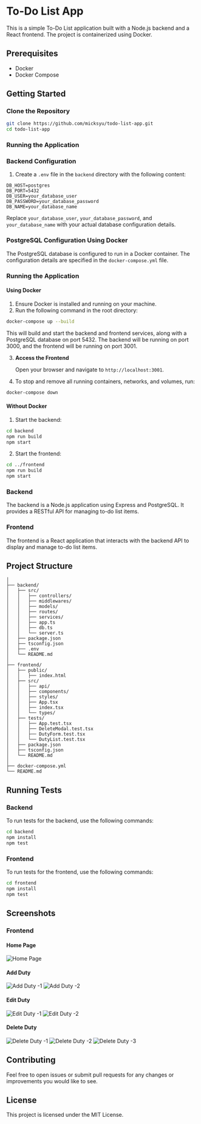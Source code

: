 # To-Do List App

This is a simple To-Do List application built with a Node.js backend and a React frontend. The project is containerized using Docker.

## Prerequisites

- Docker
- Docker Compose

## Getting Started

### Clone the Repository

```bash
git clone https://github.com/micksyu/todo-list-app.git
cd todo-list-app
```

### Running the Application

### Backend Configuration

1. Create a `.env` file in the `backend` directory with the following content:
```
DB_HOST=postgres
DB_PORT=5432
DB_USER=your_database_user
DB_PASSWORD=your_database_password
DB_NAME=your_database_name
```

Replace `your_database_user`, `your_database_password`, and `your_database_name` with your actual database configuration details.

### PostgreSQL Configuration Using Docker

The PostgreSQL database is configured to run in a Docker container. The configuration details are specified in the `docker-compose.yml` file.

### Running the Application

#### Using Docker

1. Ensure Docker is installed and running on your machine.
2. Run the following command in the root directory:
```sh
docker-compose up --build
```

This will build and start the backend and frontend services, along with a PostgreSQL database on port 5432.
The backend will be running on port 3000, and the frontend will be running on port 3001.

3. **Access the Frontend**

   Open your browser and navigate to `http://localhost:3001`.

4. To stop and remove all running containers, networks, and volumes, run:
```sh
docker-compose down
```

#### Without Docker

1. Start the backend:
```sh
cd backend
npm run build
npm start
```

2. Start the frontend:
```sh
cd ../frontend
npm run build
npm start
```

### Backend

The backend is a Node.js application using Express and PostgreSQL. It provides a RESTful API for managing to-do list items.

### Frontend

The frontend is a React application that interacts with the backend API to display and manage to-do list items.

## Project Structure

```
│
├── backend/
│   ├── src/
│   │   ├── controllers/
│   │   ├── middlewares/
│   │   ├── models/
│   │   ├── routes/
│   │   ├── services/
│   │   ├── app.ts
│   │   ├── db.ts
│   │   └── server.ts
│   ├── package.json
│   ├── tsconfig.json
│   ├── .env
│   └── README.md
│
├── frontend/
│   ├── public/
│   │   ├── index.html
│   ├── src/
│   │   ├── api/
│   │   ├── components/
│   │   ├── styles/
│   │   ├── App.tsx
│   │   ├── index.tsx
│   │   └── types/
│   ├── tests/
│   │   ├── App.test.tsx
│   │   ├── DeleteModal.test.tsx
│   │   ├── DutyForm.test.tsx
│   │   └── DutyList.test.tsx
│   ├── package.json
│   ├── tsconfig.json
│   └── README.md
│
├── docker-compose.yml
└── README.md
```

## Running Tests

### Backend

To run tests for the backend, use the following commands:

```bash
cd backend
npm install
npm test
```

### Frontend

To run tests for the frontend, use the following commands:

```bash
cd frontend
npm install
npm test
```

## Screenshots

### Frontend

#### Home Page

![Home Page](screenshots/home.png)

#### Add Duty

![Add Duty -1](screenshots/add-duty-1.png)
![Add Duty -2](screenshots/add-duty-2.png)

#### Edit Duty

![Edit Duty -1](screenshots/edit-duty-1.png)
![Edit Duty -2](screenshots/edit-duty-2.png)

#### Delete Duty

![Delete Duty -1](screenshots/delete-duty-1.png)
![Delete Duty -2](screenshots/delete-duty-2.png)
![Delete Duty -3](screenshots/delete-duty-3.png)

## Contributing

Feel free to open issues or submit pull requests for any changes or improvements you would like to see.

## License

This project is licensed under the MIT License.
```
